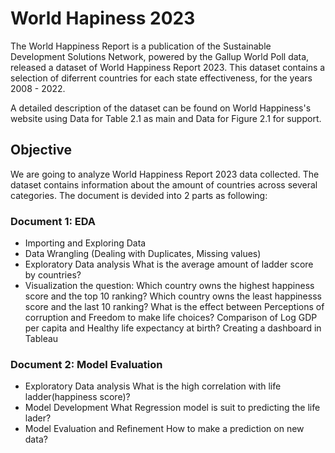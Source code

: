 # World Hapiness 2023

The World Happiness Report is a publication of the Sustainable Development Solutions Network, powered by the Gallup World Poll data, released a dataset of World Happiness Report 2023. This dataset contains a selection of diferrent countries for each state effectiveness, for the years 2008 - 2022.

A detailed description of the dataset can be found on World Happiness's website using Data for Table 2.1 as main and Data for Figure 2.1 for support.

## Objective
We are going to analyze World Happiness Report 2023 data collected. The dataset contains information about the amount of countries across several categories. The document is devided into 2 parts as following:

### Document 1: EDA
- Importing and Exploring Data
- Data Wrangling (Dealing with Duplicates, Missing values)
- Exploratory Data analysis
  What is the average amount of ladder score by countries?
- Visualization the question:
  Which country owns the highest happiness score and the top 10 ranking?
  Which country owns the least happinesss score and the last 10 ranking?
  What is the effect between Perceptions of corruption and Freedom to make life choices?
  Comparison of Log GDP per capita and Healthy life expectancy at birth?
  Creating a dashboard in Tableau
  
### Document 2: Model Evaluation
- Exploratory Data analysis
  What is the high correlation with life ladder(happiness score)?
- Model Development
  What Regression model is suit to predicting the life lader?
- Model Evaluation and Refinement
  How to make a prediction on new data?
